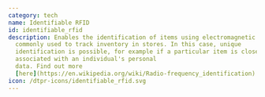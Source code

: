 ```yaml
---
category: tech
name: Identifiable RFID
id: identifiable_rfid
description: Enables the identification of items using electromagnetic fields,
  commonly used to track inventory in stores. In this case, unique
  identification is possible, for example if a particular item is closely
  associated with an individual's personal
  data. Find out more
  [here](https://en.wikipedia.org/wiki/Radio-frequency_identification)
icon: /dtpr-icons/identifiable_rfid.svg
---
```

